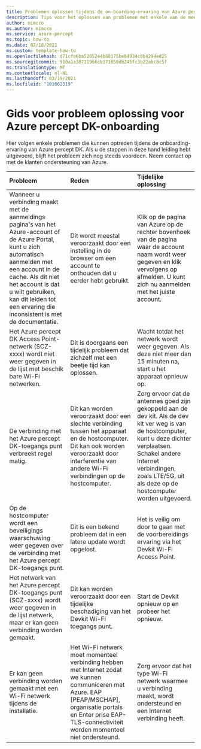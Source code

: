 ```yaml
---
title: Problemen oplossen tijdens de on-boarding-ervaring van Azure percept DK
description: Tips voor het oplossen van problemen met enkele van de meest voorkomende problemen die tijdens de on-boarding-ervaring zijn gevonden
author: mimcco
ms.author: mimcco
ms.service: azure-percept
ms.topic: how-to
ms.date: 02/18/2021
ms.custom: template-how-to
ms.openlocfilehash: d71cfa6ba52052e4b68175be84934c8b4294ed25
ms.sourcegitcommit: 910a1a38711966cb171050db245fc3b22abc8c5f
ms.translationtype: MT
ms.contentlocale: nl-NL
ms.lasthandoff: 03/19/2021
ms.locfileid: "101662319"
---
```

# <a name="azure-percept-dk-onboarding-experience-troubleshooting-guide"></a>Gids voor probleem oplossing voor Azure percept DK-onboarding

Hier volgen enkele problemen die kunnen optreden tijdens de onboarding-ervaring van Azure percept DK. Als u de stappen in deze hand leiding hebt uitgevoerd, blijft het probleem zich nog steeds voordoen. Neem contact op met de klanten ondersteuning van Azure.

|Probleem|Reden|Tijdelijke oplossing|
|:-----|:------|:----------|
|Wanneer u verbinding maakt met de aanmeldings pagina's van het Azure-account of de Azure Portal, kunt u zich automatisch aanmelden met een account in de cache. Als dit niet het account is dat u wilt gebruiken, kan dit leiden tot een ervaring die inconsistent is met de documentatie.|Dit wordt meestal veroorzaakt door een instelling in de browser om een account te onthouden dat u eerder hebt gebruikt.|Klik op de pagina van Azure op de rechter bovenhoek van de pagina waar de account naam wordt weer gegeven en klik vervolgens op afmelden. U kunt zich nu aanmelden met het juiste account.|
|Het Azure percept DK Access Point-netwerk (SCZ-xxxx) wordt niet weer gegeven in de lijst met beschik bare Wi-Fi netwerken.|Dit is doorgaans een tijdelijk probleem dat zichzelf met een beetje tijd kan oplossen.|Wacht totdat het netwerk wordt weer gegeven. Als deze niet meer dan 15 minuten na, start u het apparaat opnieuw op.|
|De verbinding met het Azure percept DK-toegangs punt verbreekt regel matig.|Dit kan worden veroorzaakt door een slechte verbinding tussen het apparaat en de hostcomputer. Dit kan ook worden veroorzaakt door interferentie van andere Wi-Fi verbindingen op de hostcomputer.|Zorg ervoor dat de antennes goed zijn gekoppeld aan de dev kit. Als de dev kit ver weg is van de hostcomputer, kunt u deze dichter verplaatsen. Schakel andere Internet verbindingen, zoals LTE/5G, uit als deze op de hostcomputer worden uitgevoerd.|
|Op de hostcomputer wordt een beveiligings waarschuwing weer gegeven over de verbinding met het Azure percept DK-toegangs punt.|Dit is een bekend probleem dat in een latere update wordt opgelost.|Het is veilig om door te gaan met de voorbereidings ervaring via het Devkit Wi-Fi Access Point.|
|Het netwerk van het Azure percept DK-toegangs punt (SCZ-xxxx) wordt weer gegeven in de lijst netwerk, maar er kan geen verbinding worden gemaakt.|Dit kan worden veroorzaakt door een tijdelijke beschadiging van het Devkit Wi-Fi toegangs punt.|Start de Devkit opnieuw op en probeer het opnieuw.|
|Er kan geen verbinding worden gemaakt met een Wi-Fi netwerk tijdens de installatie.|Het Wi-Fi netwerk moet momenteel verbinding hebben met Internet zodat we kunnen communiceren met Azure. EAP [PEAP/MSCHAP], organisatie portals en Enter prise EAP-TLS-connectiviteit worden momenteel niet ondersteund.|Zorg ervoor dat het type Wi-Fi netwerk waarmee u verbinding maakt, wordt ondersteund en een Internet verbinding heeft.|
